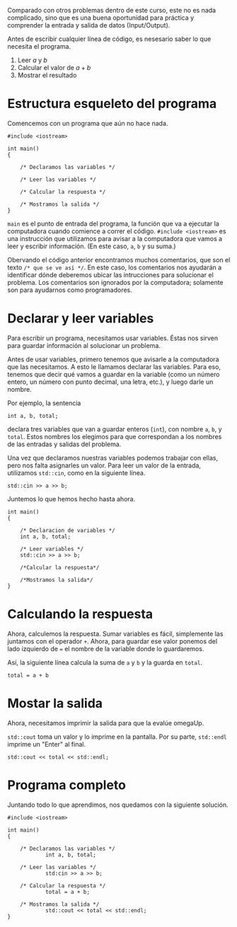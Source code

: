Comparado con otros problemas dentro de este curso, este no es nada complicado, sino que
es una buena oportunidad para práctica y comprender la entrada y salida de datos (Input/Output).

Antes de escribir cualquier línea de código, es nesesario saber lo que necesita el programa.

1. Leer $a$ y $b$
2. Calcular el valor de $a+b$
3. Mostrar el resultado

# Estructura esqueleto del programa

Comencemos con un programa que aún no hace nada.

```
#include <iostream>

int main()
{

	/* Declaramos las variables */

	/* Leer las variables */

	/* Calcular la respuesta */

	/* Mostramos la salida */
}
```

`main` es el punto de entrada del programa, la función que va a ejecutar
la computadora cuando comience a correr el código. `#include <iostream>` es
una instrucción que utilizamos para avisar a la computadora que vamos a
leer y escribir información. (En este caso, `a`, `b` y su suma.)

Obervando el código anterior encontramos muchos comentarios, que son el texto
`/* que se ve así */`. En este caso, los comentarios nos ayudarán a identificar
dónde deberemos ubicar las intrucciones para solucionar el problema. Los
comentarios son ignorados por la computadora; solamente son para ayudarnos
como programadores.

# Declarar y leer variables

Para escribir un programa, necesitamos usar variables. Éstas nos sirven para
guardar información al solucionar un problema.

Antes de usar variables, primero tenemos que avisarle a la computadora
que las necesitamos. A esto le llamamos declarar las variables. Para eso,
tenemos que decir qué vamos a guardar en la variable (como un número entero,
un número con punto decimal, una letra, etc.), y luego darle un nombre.

Por ejemplo, la sentencia

```
int a, b, total;
```

declara tres variables que van a guardar enteros (`int`), con nombre
`a`, `b`, y `total`. Estos nombres los elegimos para que correspondan a los nombres
de las entradas y salidas del problema.

Una vez que declaramos nuestras variables podemos trabajar con ellas, pero nos
falta asignarles un valor. Para leer un valor de la entrada, utilizamos
`std::cin`, como en la siguiente línea.

```
std::cin >> a >> b;
```

Juntemos lo que hemos hecho hasta ahora.

    int main()
    {

    	/* Declaracion de variables */
    	int a, b, total;

    	/* Leer variables */
    	std::cin >> a >> b;

    	/*Calcular la respuesta*/

    	/*Mostramos la salida*/
    }

# Calculando la respuesta

Ahora, calculemos la respuesta. Sumar variables es fácil, simplemente
las juntamos con el operador `+`. Ahora, para guardar ese valor ponemos
del lado izquierdo de `=` el nombre de la variable donde lo guardaremos.

Así, la siguiente línea calcula la suma de `a` y `b` y la guarda en
`total`.

```
total = a + b
```

# Mostar la salida

Ahora, necesitamos imprimir la salida para que la evalúe omegaUp.

`std::cout` toma un valor y lo imprime en la pantalla. Por su parte,
`std::endl` imprime un "Enter" al final.

```
std::cout << total << std::endl;
```

# Programa completo

Juntando todo lo que aprendimos, nos quedamos con la siguiente solución.

    #include <iostream>

    int main()
    {

    	/* Declaramos las variables */
                int a, b, total;

    	/* Leer las variables */
                std:cin >> a >> b;

    	/* Calcular la respuesta */
                total = a + b;

    	/* Mostramos la salida */
                std::cout << total << std::endl;
    }
